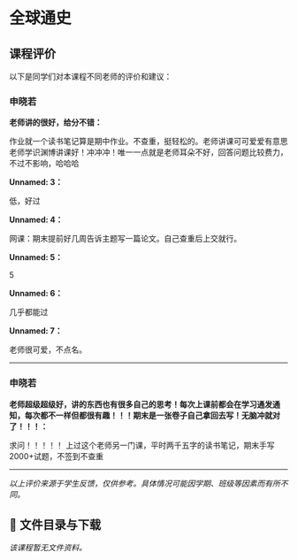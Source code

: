 # 全球通史

## 课程评价

以下是同学们对本课程不同老师的评价和建议：

### 申晓若

**老师讲的很好，给分不错：**

作业就一个读书笔记算是期中作业。不查重，挺轻松的。老师讲课可可爱爱有意思 老师学识渊博讲课好！冲冲冲！唯一一点就是老师耳朵不好，回答问题比较费力，不过不影响，哈哈哈

**Unnamed: 3：**

低，好过

**Unnamed: 4：**

网课：期末提前好几周告诉主题写一篇论文。自己查重后上交就行。

**Unnamed: 5：**

5

**Unnamed: 6：**

几乎都能过

**Unnamed: 7：**

老师很可爱，不点名。

---

### 申晓若

**老师超级超级好，讲的东西也有很多自己的思考！每次上课前都会在学习通发通知，每次都不一样但都很有趣！！！期末是一张卷子自己拿回去写！无脑冲就对了！！！：**

求问！！！！！   上过这个老师另一门课，平时两千五字的读书笔记，期末手写2000+试题，不签到不查重

---

*以上评价来源于学生反馈，仅供参考。具体情况可能因学期、班级等因素而有所不同。*
## 📄 文件目录与下载

_该课程暂无文件资料。_
